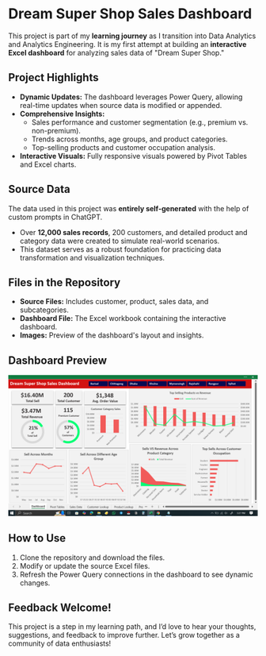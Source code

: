 # Dream Super Shop Sales Dashboard

This project is part of my **learning journey** as I transition into Data Analytics and Analytics Engineering. It is my first attempt at building an **interactive Excel dashboard** for analyzing sales data of "Dream Super Shop."

## Project Highlights

- **Dynamic Updates:** The dashboard leverages Power Query, allowing real-time updates when source data is modified or appended.  
- **Comprehensive Insights:**  
  - Sales performance and customer segmentation (e.g., premium vs. non-premium).  
  - Trends across months, age groups, and product categories.  
  - Top-selling products and customer occupation analysis.  
- **Interactive Visuals:** Fully responsive visuals powered by Pivot Tables and Excel charts.  

## Source Data

The data used in this project was **entirely self-generated** with the help of custom prompts in ChatGPT.

- Over **12,000 sales records**, 200 customers, and detailed product and category data were created to simulate real-world scenarios.  
- This dataset serves as a robust foundation for practicing data transformation and visualization techniques.

## Files in the Repository

- **Source Files:** Includes customer, product, sales data, and subcategories.  
- **Dashboard File:** The Excel workbook containing the interactive dashboard.  
- **Images:** Preview of the dashboard's layout and insights.  

## Dashboard Preview

![Dashboard Preview](Dashboard%20Preview/Dream%20Supershop%20Dashboard.PNG)

## How to Use

1. Clone the repository and download the files.  
2. Modify or update the source Excel files.  
3. Refresh the Power Query connections in the dashboard to see dynamic changes.  

## Feedback Welcome!

This project is a step in my learning path, and I’d love to hear your thoughts, suggestions, and feedback to improve further. Let’s grow together as a community of data enthusiasts!
